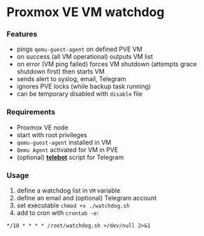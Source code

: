 # Proxmox VE VM watchdog

### Features

* pings `qemu-guest-agent` on defined PVE VM
* on success (all VM operational) outputs VM list
* on error (VM ping failed) forces VM shutdown (attempts grace shutdown first) then starts VM
* sends alert to syslog, email, Telegram
* ignores PVE locks (while backup task running)
* can be temporary disabled with `disable` file

### Requirements

* Proxmox VE node
* start with root privileges
* `qemu-guest-agent` installed in VM
* `Qemu Agent` activated for VM in PVE
* (optional) [**telebot**](https://github.com/dmitriypavlov/telebot) script for Telegram

### Usage
1. define a watchdog list in `VM` variable
2. define an email and (optional) Telegram account
3. set executable `chmod +x ./watchdog.sh`
4. add to cron with `crontab -e`:

`*/10 * * * * /root/watchdog.sh >/dev/null 2>&1`
